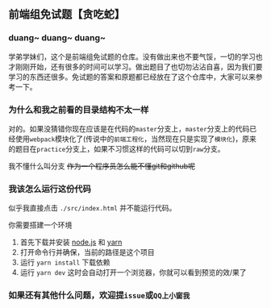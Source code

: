 ## 前端组免试题【贪吃蛇】
### duang~ duang~ duang~
学弟学妹们，这个是前端组免试题的仓库。没有做出来也不要气馁，一切的学习也才刚刚开始，还有很多的时间可以学习。做出题目了也切勿沾沾自喜，因为我们要学习的东西还很多。免试题的答案和原题都已经放在了这个仓库中，大家可以来参考一下。

### 为什么和我之前看的目录结构不太一样

对的。如果没猜错你现在应该是在代码的`master`分支上，`master`分支上的代码已经使用`webpack`模块化了(传说中的`前端工程化`，当然现在只是实现了`模块化`)，原来的题目在`practice`分支上，如果不习惯这样的代码可以切到`raw`分支。

我不懂什么叫分支 ~~作为一个程序员怎么能不懂git和github呢~~ 

### 我该怎么运行这份代码

似乎我直接点击 `./src/index.html` 并不能运行代码。

你需要搭建一个环境

1. 首先下载并安装 [node.js](https://nodejs.org/zh-cn/) 和 [yarn](https://yarn.bootcss.com/) 
2. 打开命令行并确保，当前的路径是这个项目
3. 运行 `yarn install` 下载依赖
4. 运行 `yarn dev` 这时会自动打开一个浏览器，你就可以看到预览的效/果了

### 如果还有其他什么问题，欢迎提`issue`或`QQ上小窗我`
